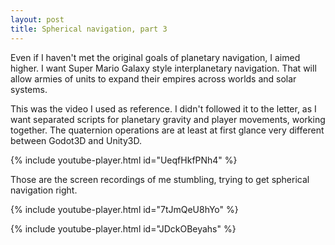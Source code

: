 ```yaml
---
layout: post
title: Spherical navigation, part 3
---
```

Even if I haven't met the original goals of planetary navigation, I aimed higher.
I want Super Mario Galaxy style interplanetary navigation.
That will allow armies of units to expand their empires across worlds and solar systems.

This was the video I used as reference.
I didn't followed it to the letter, as I want separated scripts for planetary gravity and player movements, working together.
The quaternion operations are at least at first glance very different between Godot3D and Unity3D.

{% include youtube-player.html id="UeqfHkfPNh4" %}

Those are the screen recordings of me stumbling, trying to get spherical navigation right.

{% include youtube-player.html id="7tJmQeU8hYo" %}

{% include youtube-player.html id="JDckOBeyahs" %}
